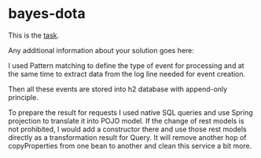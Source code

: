 bayes-dota
==========

This is the [task](TASK.md).

Any additional information about your solution goes here:

I used Pattern matching to define the type of event for processing and at the same time to extract data from the log line needed for event creation.

Then all these events are stored into h2 database with append-only principle.
 
To prepare the result for requests I used native SQL queries and use Spring projection to translate it into POJO model.
If the change of rest models is not prohibited, I would add a constructor there and use those rest models directly as a transformation result for Query.
It will remove another hop of copyProperties from one bean to another and clean this service a bit more.